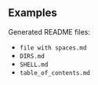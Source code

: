 ## Examples

Generated README files:

* `file with spaces.md`
* `DIRS.md`
* `SHELL.md`
* `table_of_contents.md`

